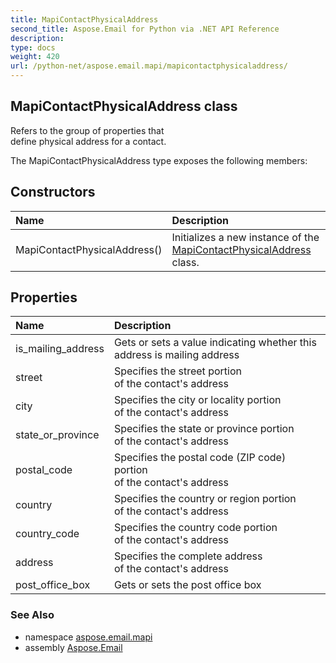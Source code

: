 ```yaml
---
title: MapiContactPhysicalAddress
second_title: Aspose.Email for Python via .NET API Reference
description: 
type: docs
weight: 420
url: /python-net/aspose.email.mapi/mapicontactphysicaladdress/
---
```


## MapiContactPhysicalAddress class

Refers to the group of properties that <br/>            define physical address for a contact.

The MapiContactPhysicalAddress type exposes the following members:
## Constructors
| Name | Description |
| :- | :- |
|MapiContactPhysicalAddress()|Initializes a new instance of the [MapiContactPhysicalAddress](/email/python-net/aspose.email.mapi/mapicontactphysicaladdress/) class.|
## Properties
| Name | Description |
| :- | :- |
|is_mailing_address|Gets or sets a value indicating whether this address is mailing address|
|street|Specifies the street portion <br/>            of the contact's address|
|city|Specifies the city or locality portion <br/>            of the contact's address|
|state_or_province|Specifies the state or province portion <br/>            of the contact's address|
|postal_code|Specifies the postal code (ZIP code) portion <br/>            of the contact's address|
|country|Specifies the country or region portion <br/>            of the contact's address|
|country_code|Specifies the country code portion <br/>            of the contact's address|
|address|Specifies the complete address <br/>            of the contact's address|
|post_office_box|Gets or sets the post office box|

### See Also

* namespace [aspose.email.mapi](/email/python-net/aspose.email.mapi/)
* assembly [Aspose.Email](/email/python-net/)

